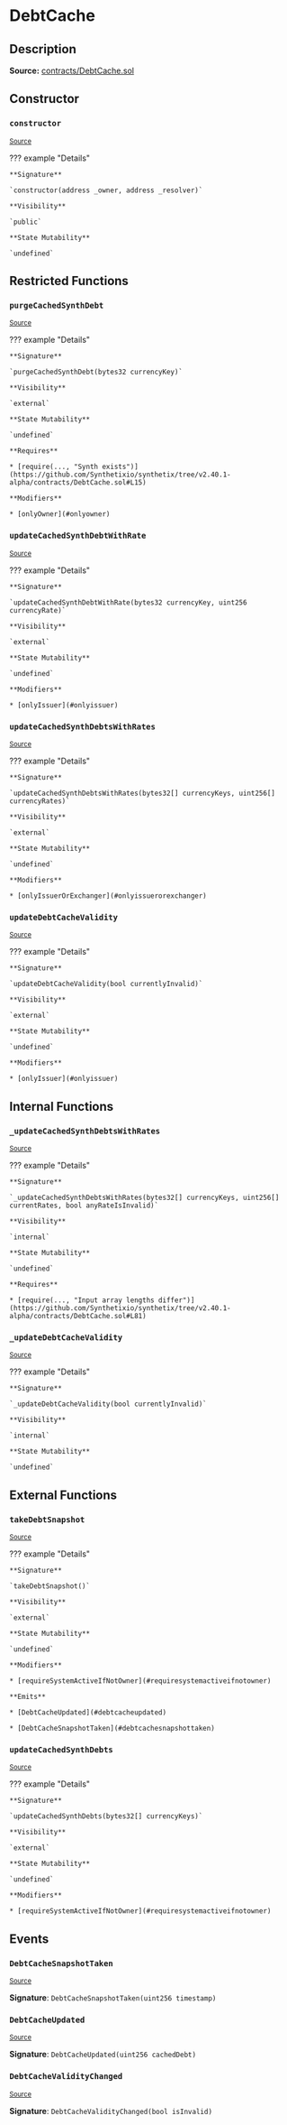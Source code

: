 # DebtCache

## Description

**Source:** [contracts/DebtCache.sol](https://github.com/Synthetixio/synthetix/tree/v2.40.1-alpha/contracts/DebtCache.sol)

## Constructor

### `constructor`

<sub>[Source](https://github.com/Synthetixio/synthetix/tree/v2.40.1-alpha/contracts/DebtCache.sol#L9)</sub>

??? example "Details"

    **Signature**

    `constructor(address _owner, address _resolver)`

    **Visibility**

    `public`

    **State Mutability**

    `undefined`

## Restricted Functions

### `purgeCachedSynthDebt`

<sub>[Source](https://github.com/Synthetixio/synthetix/tree/v2.40.1-alpha/contracts/DebtCache.sol#L14)</sub>

??? example "Details"

    **Signature**

    `purgeCachedSynthDebt(bytes32 currencyKey)`

    **Visibility**

    `external`

    **State Mutability**

    `undefined`

    **Requires**

    * [require(..., "Synth exists")](https://github.com/Synthetixio/synthetix/tree/v2.40.1-alpha/contracts/DebtCache.sol#L15)

    **Modifiers**

    * [onlyOwner](#onlyowner)

### `updateCachedSynthDebtWithRate`

<sub>[Source](https://github.com/Synthetixio/synthetix/tree/v2.40.1-alpha/contracts/DebtCache.sol#L47)</sub>

??? example "Details"

    **Signature**

    `updateCachedSynthDebtWithRate(bytes32 currencyKey, uint256 currencyRate)`

    **Visibility**

    `external`

    **State Mutability**

    `undefined`

    **Modifiers**

    * [onlyIssuer](#onlyissuer)

### `updateCachedSynthDebtsWithRates`

<sub>[Source](https://github.com/Synthetixio/synthetix/tree/v2.40.1-alpha/contracts/DebtCache.sol#L55)</sub>

??? example "Details"

    **Signature**

    `updateCachedSynthDebtsWithRates(bytes32[] currencyKeys, uint256[] currencyRates)`

    **Visibility**

    `external`

    **State Mutability**

    `undefined`

    **Modifiers**

    * [onlyIssuerOrExchanger](#onlyissuerorexchanger)

### `updateDebtCacheValidity`

<sub>[Source](https://github.com/Synthetixio/synthetix/tree/v2.40.1-alpha/contracts/DebtCache.sol#L62)</sub>

??? example "Details"

    **Signature**

    `updateDebtCacheValidity(bool currentlyInvalid)`

    **Visibility**

    `external`

    **State Mutability**

    `undefined`

    **Modifiers**

    * [onlyIssuer](#onlyissuer)

## Internal Functions

### `_updateCachedSynthDebtsWithRates`

<sub>[Source](https://github.com/Synthetixio/synthetix/tree/v2.40.1-alpha/contracts/DebtCache.sol#L75)</sub>

??? example "Details"

    **Signature**

    `_updateCachedSynthDebtsWithRates(bytes32[] currencyKeys, uint256[] currentRates, bool anyRateIsInvalid)`

    **Visibility**

    `internal`

    **State Mutability**

    `undefined`

    **Requires**

    * [require(..., "Input array lengths differ")](https://github.com/Synthetixio/synthetix/tree/v2.40.1-alpha/contracts/DebtCache.sol#L81)

### `_updateDebtCacheValidity`

<sub>[Source](https://github.com/Synthetixio/synthetix/tree/v2.40.1-alpha/contracts/DebtCache.sol#L68)</sub>

??? example "Details"

    **Signature**

    `_updateDebtCacheValidity(bool currentlyInvalid)`

    **Visibility**

    `internal`

    **State Mutability**

    `undefined`

## External Functions

### `takeDebtSnapshot`

<sub>[Source](https://github.com/Synthetixio/synthetix/tree/v2.40.1-alpha/contracts/DebtCache.sol#L19)</sub>

??? example "Details"

    **Signature**

    `takeDebtSnapshot()`

    **Visibility**

    `external`

    **State Mutability**

    `undefined`

    **Modifiers**

    * [requireSystemActiveIfNotOwner](#requiresystemactiveifnotowner)

    **Emits**

    * [DebtCacheUpdated](#debtcacheupdated)

    * [DebtCacheSnapshotTaken](#debtcachesnapshottaken)

### `updateCachedSynthDebts`

<sub>[Source](https://github.com/Synthetixio/synthetix/tree/v2.40.1-alpha/contracts/DebtCache.sol#L42)</sub>

??? example "Details"

    **Signature**

    `updateCachedSynthDebts(bytes32[] currencyKeys)`

    **Visibility**

    `external`

    **State Mutability**

    `undefined`

    **Modifiers**

    * [requireSystemActiveIfNotOwner](#requiresystemactiveifnotowner)

## Events

### `DebtCacheSnapshotTaken`

<sub>[Source](https://github.com/Synthetixio/synthetix/tree/v2.40.1-alpha/contracts/DebtCache.sol#L116)</sub>

**Signature**: `DebtCacheSnapshotTaken(uint256 timestamp)`

### `DebtCacheUpdated`

<sub>[Source](https://github.com/Synthetixio/synthetix/tree/v2.40.1-alpha/contracts/DebtCache.sol#L115)</sub>

**Signature**: `DebtCacheUpdated(uint256 cachedDebt)`

### `DebtCacheValidityChanged`

<sub>[Source](https://github.com/Synthetixio/synthetix/tree/v2.40.1-alpha/contracts/DebtCache.sol#L117)</sub>

**Signature**: `DebtCacheValidityChanged(bool isInvalid)`
